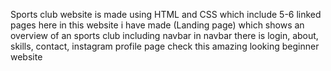 Sports club website is made using HTML and CSS which include 5-6 linked pages 
here in this website i have made (Landing page) which shows an overview of an sports club including navbar
in navbar there is login, about, skills, contact, instagram profile page
check this amazing looking beginner website
